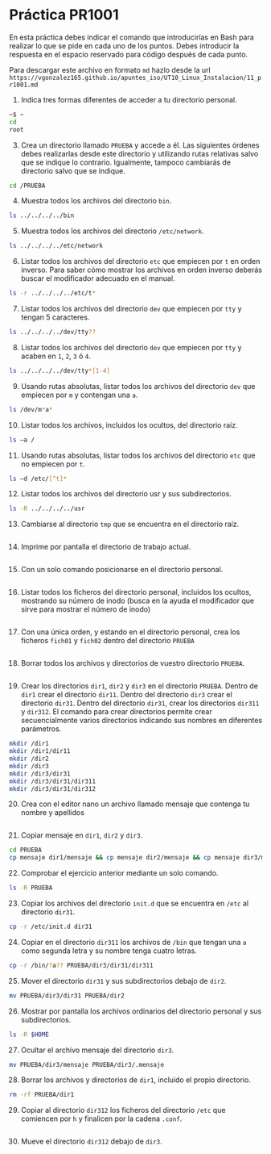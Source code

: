 # Práctica PR1001

En esta práctica debes indicar el comando que introducirías en Bash para realizar lo que se pide en cada uno de los puntos. Debes introducir la respuesta en el espacio reservado para código después de cada punto.

Para descargar este archivo en formato `md` hazlo desde la url `https://vgonzalez165.github.io/apuntes_iso/UT10_Linux_Instalacion/11_pr1001.md`


1. Indica tres formas diferentes de acceder a tu directorio personal.

```bash
~$ ~
cd
root
```


3. Crea un directorio llamado `PRUEBA` y accede a él. Las siguientes órdenes debes realizarlas desde este directorio y utilizando rutas relativas salvo que se indique lo contrario. Igualmente, tampoco cambiarás de directorio salvo que se indique.

```bash
cd /PRUEBA
```


4. Muestra todos los archivos del directorio `bin`.

```bash
ls ../../../../bin
```


5. Muestra todos los archivos del directorio `/etc/network`.

```bash
ls ../../../../etc/network
```


6. Listar todos los archivos del directorio `etc` que empiecen por `t` en orden inverso. Para saber cómo mostrar los archivos en orden inverso deberás buscar el modificador adecuado en el manual.

```bash
ls -r ../../../../etc/t*
```


7. Listar todos los archivos del directorio `dev` que empiecen por `tty` y tengan 5 caracteres.

```bash
ls ../../../../dev/tty??
```


8. Listar todos los archivos del directorio `dev` que empiecen por `tty` y acaben en `1`, `2`, `3` ó `4`.

```bash
ls ../../../../dev/tty*[1-4]
```


9.  Usando rutas absolutas, listar todos los archivos del directorio `dev` que empiecen por `m` y contengan una `a`.

```bash
ls /dev/m*a*
```


10. Listar todos los archivos, incluidos los ocultos, del directorio raíz.

```bash
ls –a /
```


11. Usando rutas absolutas, listar todos los archivos del directorio `etc` que no empiecen por `t`.

```bash
ls –d /etc/[^t]*
```


12. Listar todos los archivos del directorio usr y sus subdirectorios.

```bash
ls -R ../../../../usr
```


13. Cambiarse al directorio `tmp` que se encuentra en el directorio raíz.

```bash

```


14. Imprime por pantalla el directorio de trabajo actual.

```bash

```


15. Con un solo comando posicionarse en el directorio personal.

```bash

```


16. Listar todos los ficheros del directorio personal, incluidos los ocultos, mostrando su número de inodo (busca en la ayuda el modificador que sirve para mostrar el número de inodo)

```bash

```


17. Con una única orden, y estando en el directorio personal, crea los ficheros `fich01` y `fich02` dentro del directorio `PRUEBA`

```bash

```


18. Borrar todos los archivos y directorios de vuestro directorio `PRUEBA`.

```bash

```


19. Crear los directorios `dir1`, `dir2` y `dir3` en el directorio `PRUEBA`. Dentro de `dir1` crear el directorio `dir11`. Dentro del directorio `dir3` crear el directorio `dir31`. Dentro del directorio `dir31`, crear los directorios `dir311` y `dir312`. El comando para crear directorios permite crear secuencialmente varios directorios indicando sus nombres en diferentes parámetros.

```bash
mkdir /dir1
mkdir /dir1/dir11
mkdir /dir2
mkdir /dir3
mkdir /dir3/dir31
mkdir /dir3/dir31/dir311
mkdir /dir3/dir31/dir312
```


20. Crea con el editor nano un archivo llamado mensaje que contenga tu nombre y apellidos

```bash

```


21. Copiar mensaje en `dir1`, `dir2` y `dir3`.

```bash
cd PRUEBA
cp mensaje dir1/mensaje && cp mensaje dir2/mensaje && cp mensaje dir3/mensaje
```


22. Comprobar el ejercicio anterior mediante un solo comando.

```bash
ls -R PRUEBA
```


23. Copiar los archivos del directorio `init.d` que se encuentra en `/etc` al directorio `dir31`.

```bash
cp -r /etc/init.d dir31
```


24. Copiar en el directorio `dir311` los archivos de `/bin` que tengan una `a` como segunda letra y su nombre tenga cuatro letras.

```bash
cp -r /bin/?a?? PRUEBA/dir3/dir31/dir311
```


25. Mover el directorio `dir31` y sus subdirectorios debajo de `dir2`.

```bash
mv PRUEBA/dir3/dir31 PRUEBA/dir2
```


26. Mostrar por pantalla los archivos ordinarios del directorio personal y sus subdirectorios.

```bash
ls -R $HOME
```


27. Ocultar el archivo mensaje del directorio `dir3`.

```bash
mv PRUEBA/dir3/mensaje PRUEBA/dir3/.mensaje
```


28. Borrar los archivos y directorios de `dir1`, incluido el propio directorio.

```bash
rm -rf PRUEBA/dir1
```


29. Copiar al directorio `dir312` los ficheros del directorio `/etc` que comiencen por `h` y finalicen por la cadena `.conf`.

```bash

```


30. Mueve el directorio `dir312` debajo de `dir3`.

```bash

```